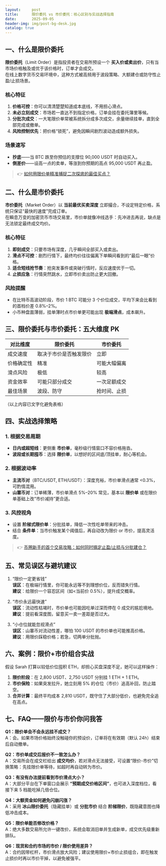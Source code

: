 ```yaml
---
layout:     post
title:      限价委托 vs 市价委托：核心区别与实战选择指南
date:       2025-09-05
header-img: img/post-bg-desk.jpg
catalog: true
---
```


## 一、什么是限价委托

**限价委托**（Limit Order）是指投资者在交易所预设一个 **买入价或卖出价**，只有当市场价格触及或优于该价格时，订单才会成交。  
在线上数字货币交易环境中，这种方式被高频用于波段策略、大额建仓或防守性止盈/止损场景。

### 核心特征
1. **价格可控**：你可以清清楚楚知道成本底线，不用担心滑点。
2. **未必立刻成交**：市场若一直达不到指定价格，订单会挂在委托簿里等候。
3. **分批次成交**：一大笔限价单常被系统拆分成多次成交，余量继续挂单，直到全部完成或撤单。
4. **风险控制优先**：把价格“锁死”，避免因瞬间剧烈波动造成额外损失。

### 场景速写
- **抄底**——当 BTC 跌至你预估的支撑位 90,000 USDT 时自动买入。  
- **倒差价**——设高一点的卖单，等涨到你预期的高点 95,000 USDT 再止盈。

> 👉 [如何用限价单精准捕捉二次探底的最佳买点？](https://okxdog.com/)

## 二、什么是市价委托

**市价委托**（Market Order）以 **当前最优买卖深度** 立即撮合，不设定特定价格，系统只保证“最快的速度”完成订单。  
在瞬息万变的加密货币市场交易里，市价单就像冲线选手：先冲进去再说，缺点是无法锁定最终成交均价。

### 核心特征
1. **即刻成交**：只要市场有深度，几乎瞬间全部买入或卖出。
2. **滑点不可控**：剧烈行情下，最终均价往往偏离下单瞬间看到的“最后一眼”价格。
3. **适合短线抢节奏**：抢突发事件或突破行情时，反应速度优于一切。
4. **止损应急**：行情突然跳水，立即市价卖出防止更大回撤。

### 风险提醒
- 在比特币高波动阶段，市价 1 BTC 可能分 3 个价位成交，平均下来会比看到的首档价差 0.8%–2%。  
- 小币种盘面薄弱，挂单薄时点市价单更可能出现 **极端滑点**，成本飙升。

## 三、限价委托与市价委托：五大维度 PK

| 对比维度 | 限价委托 | 市价委托 |
|---|---|---|
| 成交速度 | 取决于市价是否触发限价 | 立即 |
| 价格确定性 | 精准 | 可能大幅偏离 |
| 滑点风险 | 极低 | 较高 |
| 资金效率 | 可能只部分成交 | 一次足额成交 |
| 最佳场景 | 波段、防守 | 抢时间、止损 |

（以上内容已文字化避免表格）

## 四、实战选择策略

### 1. 根据交易周期
- **日内或超短线**：更侧重 **市价单**，毫秒级行情窗口不容价格拖沓。  
- **波段或长期囤币**：选择 **限价单**，以想好的区间底/顶挂单，耐心等机会。

### 2. 根据波动率
- **主流币对**（BTC/USDT, ETH/USDT）：深度充裕，市价单滑点通常 <0.3%，可酌情混用。  
- **山寨币对**：订单稀薄，市价单滑点 5%–20% 常见，基本以 **限价单** 或在限价单基础上改“市价减持”更合适。

### 3. 风控视角
- 设置 **阶梯式限价单**：分批挂单，降低一次性吃单带来的冲击。  
- 结合 **条件单**：当市价触发某个阈值后，再自动改为限价 or 市价，提高灵活度。

> 👉 [币圈新手的首个交易攻略：如何同时搞定止盈/止损与分批建仓？](https://okxdog.com/)

## 五、常见误区与避坑建议

1. “限价一定更省钱”  
   **误区**：在极端行情里，你可能永远等不到理想价位，反而错失行情。  
   **建议**：给限价一个容忍区间（如<当前价 0.5%），提升成交概率。

2. “市价永远最快速”  
   **误区**：流动性枯竭时，市价单也可能因吃单过深而停在 0 成交的尴尬境地。  
   **建议**：提前看深度图，留意买一卖一差距是否过大。

3. “小仓位就能忽视滑点”  
   **误区**：山寨币对流动性差，哪怕 100 USDT 的市价单也可能推高价格。  
   **建议**：用限价踩稳价格；若急，切两单分批抛。

## 六、案例：限价+市价组合实战

假设 Sarah 打算以较低价位囤积 ETH，却担心买盘深度不足，她可以这样操作：

1. **限价阶段**：在 2,800 USDT、2,750 USDT 分别挂 1 ETH + 1 ETH。  
2. **市价保险**：如果突发拉升，她立刻用 5% 的仓位（市价）追高补回，防止踏空。  
3. **合并计算**：最终平均成本 2,810 USDT，既守住了大部分低价，也避免完全追在高点。

## 七、FAQ——限价与市价你问我答

**Q1：限价单会不会永远挂不成交？**  
A：会。如果市场价格始终没触碰你的预设价，订单将在有效期（默认 24h）结束后自动撤单。

**Q2：市价单成交后报价不一致怎么办？**  
A：交易所会在成交栏给出 **成交均价**，若对滑点无法接受，可设置“限价-市价”切换策略：先挂限价单等待，如超时再自动转为市价。

**Q3：有没有办法提前看到市价滑点大小？**  
A：大部分平台在下单窗口会展示 **“预期成交价格区间”**，也可进入深度档位，看接下来 5 档能吃掉几倍仓位。

**Q4：大额资金如何避免闪崩闪涨？**  
A：采用 **冰山限价委托**（隐藏挂单）或 **分批市价** 结合 **阶梯限价**，既隐藏意图也降低冲击成本。

**Q5：限价单能否修改价格？**  
A：绝大多数交易所允许一键改价，系统会取消旧单并生成新单，成交优先级重新排队。

**Q6：现货和合约市场的市价 / 限价使用差异？**  
A：合约因带杠杆，市价滑点放大风险；建议使用限价+市价止损组合，即在触发止损价时再以市价平掉，以避免被强平。